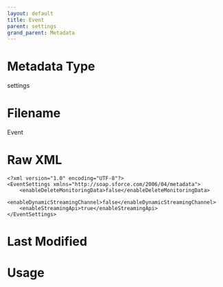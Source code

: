 ```yaml
---
layout: default
title: Event
parent: settings
grand_parent: Metadata
---
```

# Metadata Type
settings


# Filename 
Event


# Raw XML
```
<?xml version="1.0" encoding="UTF-8"?>
<EventSettings xmlns="http://soap.sforce.com/2006/04/metadata">
    <enableDeleteMonitoringData>false</enableDeleteMonitoringData>
    <enableDynamicStreamingChannel>false</enableDynamicStreamingChannel>
    <enableStreamingApi>true</enableStreamingApi>
</EventSettings>
```


# Last Modified


# Usage
